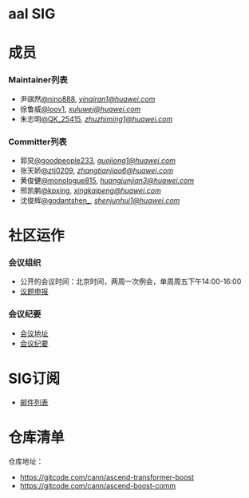 # aal SIG


# 成员

### Maintainer列表
- 尹祺然[@nino888](https://gitcode.com/nino888), *yinqiran1@huawei.com*
- 徐鲁威[@loov1](https://gitcode.com/loov1), *xuluwei@huawei.com*
- 朱志明[@QK_25415](https://gitcode.com/QK_25415), *zhuzhiming1@huawei.com*
### Committer列表
- 郭炅[@goodpeople233](https://gitcode.com/goodpeople233), *guojiong1@huawei.com*
- 张天娇[@ztj0209](https://gitcode.com/ztj0209), *zhangtianjiao6@huawei.com*
- 黄俊健[@monologue815](https://gitcode.com/monologue815), *huangjunjian3@huawei.com*
- 邢凯鹏[@kpxing](https://gitcode.com/kpxing), *xingkaipeng@huawei.com*
- 沈俊辉[@godantshen_](https://gitcode.com/godantshen_), *shenjunhui1@huawei.com*

# 社区运作

### 会议组织

- 公开的会议时间：北京时间，两周一次例会，单周周五下午14:00-16:00
- [议题申报](https://etherpad.meeting.osinfra.cn/p/aal)

### 会议纪要

- [会议地址](https://meeting.osinfra.cn/cann/)
- [会议纪要](https://etherpad.meeting.osinfra.cn/p/aal)

# SIG订阅

- [邮件列表](https://mailweb.cann.osinfra.cn/mailman3/lists/aal.cann.osinfra.cn/)

# 仓库清单

仓库地址：
- https://gitcode.com/cann/ascend-transformer-boost
- https://gitcode.com/cann/ascend-boost-comm
